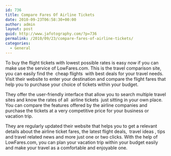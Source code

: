 ```yaml
---
id: 736
title: Compare Fares Of Airline Tickets
date: 2010-09-23T06:58:30+00:00
author: admin
layout: post
guid: http://www.jafotography.com/?p=736
permalink: /2010/09/23/compare-fares-of-airline-tickets/
categories:
  - General
---
```

To buy the flight tickets with lowest possible rates is easy now if you can make use the service of LowFares.com. This is the travel comparison site, you can easily find the &nbsp;cheap flights&nbsp; with best deals for your travel needs. Visit their website to enter your destination and compare the flight fares that help you to purchase your choice of tickets within your budget.

They offer the user-friendly interface that allow you to search multiple travel sites and know the rates of all &nbsp;airline tickets&nbsp; just sitting in your own place. You can compare the features offered by the airline companies and purchase the tickets at a very competitive price for your business or vacation trip.

They are regularly updated their website that helps you to get a relevant details about the airline ticket fares, the latest flight deals, &nbsp;travel ideas&nbsp;, tips and travel related news and more just one or two clicks. With the help of LowFares.com, you can plan your vacation trip within your budget easily and make your travel as a comfortable and enjoyable one.